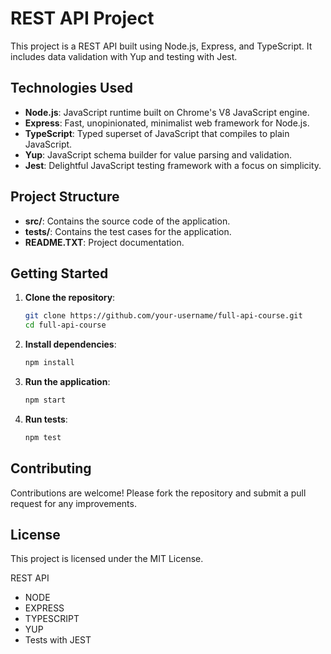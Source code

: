 # REST API Project

This project is a REST API built using Node.js, Express, and TypeScript. It includes data validation with Yup and testing with Jest.

## Technologies Used

- **Node.js**: JavaScript runtime built on Chrome's V8 JavaScript engine.
- **Express**: Fast, unopinionated, minimalist web framework for Node.js.
- **TypeScript**: Typed superset of JavaScript that compiles to plain JavaScript.
- **Yup**: JavaScript schema builder for value parsing and validation.
- **Jest**: Delightful JavaScript testing framework with a focus on simplicity.

## Project Structure

- **src/**: Contains the source code of the application.
- **tests/**: Contains the test cases for the application.
- **README.TXT**: Project documentation.

## Getting Started

1. **Clone the repository**:
    ```sh
    git clone https://github.com/your-username/full-api-course.git
    cd full-api-course
    ```

2. **Install dependencies**:
    ```sh
    npm install
    ```

3. **Run the application**:
    ```sh
    npm start
    ```

4. **Run tests**:
    ```sh
    npm test
    ```

## Contributing

Contributions are welcome! Please fork the repository and submit a pull request for any improvements.

## License

This project is licensed under the MIT License.

REST API
- NODE
- EXPRESS
- TYPESCRIPT
- YUP
- Tests with JEST